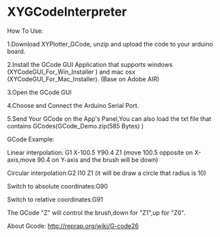 XYGCodeInterpreter
==================
How To Use:

1.Download XYPlotter_GCode, unzip and upload the code to your arduino board.

2.Install the GCode GUI Application that supports windows (XYCodeGUI_For_Win_Installer ) and mac osx (XYCodeGUI_For_Mac_Installer). (Base on Adobe AIR)

3.Open the GCode GUI

4.Choose and Connect the Arduino Serial Port.

5.Send Your GCode on the App's Panel,You can also load the txt file that contains GCodes(GCode_Demo.zip(585 Bytes) )

GCode Example:

Linear interpolation: G1 X-100.5 Y90.4 Z1 (move 100.5 opposite on X-axis,move 90.4 on Y-axis and the brush will be down)

Circular interpolation:G2 I10 Z1 (it will be draw a circle that radius is 10)

Switch to absolute coordinates:G90

Switch to relative coordinates:G91

The GCode "Z" will control the brush,down for "Z1",up for "Z0".

About Gcode: http://reprap.org/wiki/G-code26
